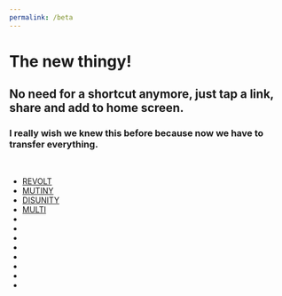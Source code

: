 ```yaml
---
permalink: /beta
---
```

# The new thingy!
## No need for a shortcut anymore, just tap a link, share and add to home screen.
### I really wish we knew this before because now we have to transfer everything.
<br/>

- [REVOLT](./revolt.html)
- [MUTINY]()
- [DISUNITY]()
- [MULTI]()
- []()
- []()
- []()
- []()
- []()
- []()
- []()
- []()